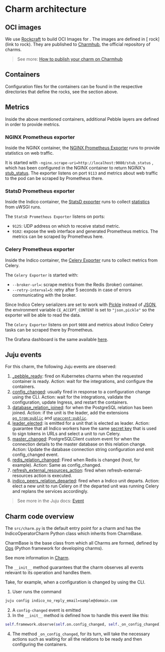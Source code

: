 # Charm architecture

<!-- Add overview material here:
1) What kind of application is it? What kind of software does it use?
2) Describe Pebble services
-->

<!-- Example: Indico
At its core, [Indico](https://getindico.io/) is a [Flask](https://flask.palletsprojects.com/) application that integrates with [PostgreSQL](https://www.postgresql.org/), [Redis](https://redis.io/), and [Celery](https://docs.celeryq.dev/en/stable/).

The charm design leverages the [sidecar](https://kubernetes.io/blog/2015/06/the-distributed-system-toolkit-patterns/#example-1-sidecar-containers) pattern to allow multiple containers in each pod with [Pebble](https://juju.is/docs/sdk/pebble) running as the workload container’s entrypoint.

Pebble is a lightweight, API-driven process supervisor that is responsible for configuring processes to run in a container and controlling those processes throughout the workload lifecycle.

Pebble `services` are configured through [layers](https://github.com/canonical/pebble#layer-specification), and the following containers represent each one a layer forming the effective Pebble configuration, or `plan`:

1. An [NGINX](https://www.nginx.com/) container, which can be used to efficiently serve static resources, as well as be the incoming point for all web traffic to the pod.
2. The [Indico](https://getindico.io/) container itself, which has a [uWSGI](https://uwsgi-docs.readthedocs.io/en/latest/) server configured in HTTP mode.


As a result, if you run a `kubectl get pods` on a namespace named for the Juju model you've deployed the Indico charm into, you'll see something like the following:

```bash
NAME                             READY   STATUS    RESTARTS   AGE
indico-0                         3/3     Running   0         6h4m
```

This shows there are 4 containers - the three named above, as well as a container for the charm code itself.

And if you run `kubectl describe pod indico-0`, all the containers will have as Command ```/charm/bin/pebble```. That's because Pebble is responsible for the processes startup as explained above.
-->

## OCI images

We use [Rockcraft](https://canonical-rockcraft.readthedocs-hosted.com/en/latest/) to build OCI Images for <charm-name>. 
The images are defined in [<charm-name> rock](link to rock).
They are published to [Charmhub](https://charmhub.io/), the official repository of charms.

> See more: [How to publish your charm on Charmhub](https://juju.is/docs/sdk/publishing)

## Containers

Configuration files for the containers can be found in the respective directories that define the rocks, see the section above.

<!--
### Container example

Description of container.

The workload that this container is running is defined in the [<container-name> rock](link to rock).
-->


## Metrics
Inside the above mentioned containers, additional Pebble layers are defined in order to provide metrics.

### NGINX Prometheus exporter

Inside the NGINX container, the  [NGINX Prometheus Exporter](https://github.com/nginxinc/nginx-prometheus-exporter) runs to provide statistics on web traffic.

It is started with `-nginx.scrape-uri=http://localhost:9080/stub_status` , which has been configured in the NGINX container to return NGINX's [stub_status](http://nginx.org/en/docs/http/ngx_http_stub_status_module.html). 
The exporter listens on port `9113` and metrics about web traffic to the pod can be scraped by Prometheus there.

### StatsD Prometheus exporter

Inside the Indico container, the [StatsD exporter](https://github.com/prometheus/statsd_exporter) runs to collect [statistics](https://uwsgi-docs.readthedocs.io/en/latest/PushingStats.html) from uWSGI runs.

The `StatsD Prometheus Exporter` listens on ports:

- `9125`: UDP address on which to receive statsd metric.
- `9102`: expose the web interface and generated Prometheus metrics. The metrics can be scraped by Prometheus here.

### Celery Prometheus exporter

Inside the Indico container, the  [Celery Exporter](https://github.com/danihodovic/celery-exporter) runs to collect metrics from Celery.

The `Celery Exporter` is started with:

- `--broker-url=`: scrape metrics from the Redis (broker) container.
- `--retry-interval=5`: retry after 5 seconds in case of errors communicating with the broker.

Since Indico Celery serializers are set to work with [Pickle](https://docs.python.org/3/library/pickle.html) instead of [JSON](https://www.json.org/), the environment variable `CE_ACCEPT_CONTENT` is set to `"json,pickle"` so the exporter will be able to read the data.

The `Celery Exporter` listens on port `9808` and metrics about Indico Celery tasks can be scraped there by Prometheus.

The Grafana dashboard is the same available [here](https://grafana.com/grafana/dashboards/17508-celery-tasks-by-task/).
 
## Juju events

For this charm, the following Juju events are observed:

1. [<container name>_pebble_ready](https://juju.is/docs/sdk/container-name-pebble-ready-event): fired on Kubernetes charms when the requested container is ready.
Action: wait for the integrations, and configure the containers.
2. [config_changed](https://juju.is/docs/sdk/config-changed-event): usually fired in response to a configuration change using the CLI.
Action: wait for the integrations, validate the configuration, update Ingress, and restart the containers.
3. [database_relation_joined](https://github.com/canonical/ops-lib-pgsql): for when the PostgreSQL relation has been joined.
Action: if the unit is the leader, add the extensions [`pg_trgm:public`](https://www.postgresql.org/docs/current/pgtrgm.html) and [`unaccent:public`](https://www.postgresql.org/docs/current/unaccent.html).
4. [leader_elected](https://juju.is/docs/sdk/leader-elected-event): is emitted for a unit that is elected as leader.
Action: guarantee that all Indico workers have the same [secret key](https://docs.getindico.io/en/latest/config/settings/?highlight=secret_key#SECRET_KEY) that is used to sign tokens in URLs and select a unit to run Celery.
5. [master_changed](https://github.com/canonical/ops-lib-pgsql): PostgreSQLClient custom event for when the connection details to the master database on this relation change.
Action: Update the database connection string configuration and emit config_changed event.
6. [redis_relation_changed](https://github.com/canonical/redis-k8s-operator): Fired when Redis is changed (host, for example).
Action: Same as config_changed.
7. [refresh_external_resources_action](https://charmhub.io/indico/actions): fired when refresh-external-resources action is executed.
8. [indico_peers_relation_departed](https://juju.is/docs/sdk/relation-name-relation-departed-event): fired when a Indico unit departs. Action: elect a new unit to run Celery on if the departed unit was running Celery and replans the services accordingly.

> See more in the Juju docs: [Event](https://juju.is/docs/sdk/event)

## Charm code overview

The `src/charm.py` is the default entry point for a charm and has the IndicoOperatorCharm Python class which inherits from CharmBase.

CharmBase is the base class from which all Charms are formed, defined by [Ops](https://juju.is/docs/sdk/ops) (Python framework for developing charms).

See more information in [Charm](https://juju.is/docs/sdk/constructs#heading--charm).

The `__init__` method guarantees that the charm observes all events relevant to its operation and handles them.

Take, for example, when a configuration is changed by using the CLI.

1. User runs the command
```bash
juju config indico_no_reply_email=sample@domain.com
```
2. A `config-changed` event is emitted
3. In the `__init__` method is defined how to handle this event like this:
```python
self.framework.observe(self.on.config_changed, self._on_config_changed)
```
4. The method `_on_config_changed`, for its turn,  will take the necessary actions such as waiting for all the relations to be ready and then configuring the containers.
